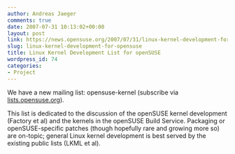 ```yaml
---
author: Andreas Jaeger
comments: true
date: 2007-07-31 10:13:02+00:00
layout: post
link: https://news.opensuse.org/2007/07/31/linux-kernel-development-for-opensuse/
slug: linux-kernel-development-for-opensuse
title: Linux Kernel Development List for openSUSE
wordpress_id: 74
categories:
- Project
---
```


We have a new mailing list: opensuse-kernel (subscribe via [lists.opensuse.org](http://lists.opensuse.org/)).

This list is dedicated to the discussion of the openSUSE kernel development (Factory et al) and the kernels in the openSUSE Build Service. Packaging or openSUSE-specific patches (though hopefully rare and growing more so) are on-topic; general Linux kernel development is best served by the existing public lists (LKML et al).
